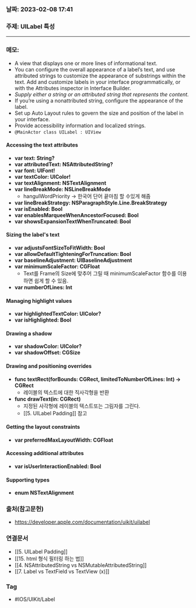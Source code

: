### 날짜: 2023-02-08 17:41

### 주제: UILabel  특성
---
### 메모: 
- A view that displays one or more lines of informational text.
- You can configure the overall appearance of a label’s text, and use attributed strings to customize the appearance of substrings within the text. Add and customize labels in your interface programmatically, or with the Attributes inspector in Interface Builder.
- *Supply either a string or an attributed string that represents the content.*
- If you’re using a nonattributed string, configure the appearance of the label.
- Set up Auto Layout rules to govern the size and position of the label in your interface.
- Provide accessibility information and localized strings.
- `@MainActor class UILabel : UIView`
#### Accessing the text attributes 
- **var text: String?**
- **var attributedText: NSAttributedString?**
- **var font: UIFont!**
- **var textColor: UIColor!**
- **var textAlignment: NSTextAlignment**
- **var lineBreakMode: NSLineBreakMode**
	- hangulWordPriority -> 한국어 단어 끝마침 할 수있게 해줌
- **var lineBreakStrategy: NSParagraphStyle.Line.BreakStrategy**
- **var isEnabled: Bool**
- **var enablesMarqueeWhenAncestorFocused: Bool**
- **var showsExpansionTextWhenTruncated: Bool**
#### Sizing the label's text 
- **var adjustsFontSizeToFitWidth: Bool**
- **var allowDefaultTighteningForTruncation: Bool**
- **var baselineAdjustment: UIBaselineAdjustment**
- **var minimumScaleFactor: CGFloat**
	- Text를 Frame의 Size에 맞추어 그릴 때 minimumScaleFactor 함수를 이용하면 쉽게 할 수 있음.
- **var numberOfLines: Int**
#### Managing highlight values 
- **var highlightedTextColor: UIColor?**
- **var isHighlighted: Bool**
#### Drawing a shadow
- **var shadowColor: UIColor?**
- **var shadowOffset: CGSize**
#### Drawing and positioning overrides
- **func textRect(forBounds: CGRect, limitedToNumberOfLines: Int) -> CGRect**
	- 레이블의 텍스트에 대한 직사각형을 반환
- **func drawText(in: CGRect)**
	- 지정된 사각형에 레이블의 텍스트또는 그림자를 그린다.
	- [[5. UILabel Padding]] 참고
#### Getting the layout constraints
- **var preferredMaxLayoutWidth: CGFloat**
#### Accessing additional attributes 
- **var isUserInteractionEnabled: Bool**
#### Supporting types
- **enum NSTextAlignment**

### 출처(참고문헌) 
- https://developer.apple.com/documentation/uikit/uilabel

### 연결문서 
- [[5. UILabel Padding]]
- [[15. html 형식 필터링 하는 법]]
- [[4. NSAttributedString vs NSMutableAttributedString]]
- [[7. Label vs TextField vs TextView (x)]]
### Tag
- #IOS/UIKit/Label 